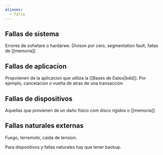 ```yaml
---
aliases:
  - falla
---
```

## Fallas de sistema 
Errores de sofwtare o hardarwe. Divison por cero, segmentation fault, fallas de [[memoria]]

## Fallas de aplicacion 
Propviienen de la aplicacion que utiliza la [[Bases de Datos|bdd]]. Por ejemplo, cancelacion o vuelta de atras de una transaccion 

## Fallas de dispositivos 

Aquellas que provienen de un daño fisico com disco rigidos o [[memoria]] 


## Fallas naturales externas 
Fuego, terremoto, caida de tension.


Para dispositivos y fallas naturales hay que tener backup.